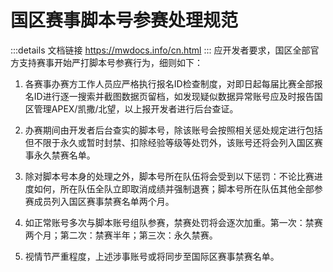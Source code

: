 # 国区赛事脚本号参赛处理规范
:::details 文档链接
https://mwdocs.info/cn.html
:::
应开发者要求，国区全部官方支持赛事开始严打脚本号参赛行为，细则如下：

1. 各赛事办赛方工作人员应严格执行报名ID检查制度，对即日起每届比赛全部报名ID进行逐一搜索并截图数据页留档，如发现疑似数据异常账号应及时报告国区管理APEX/凯撒/北望，以上报开发者进行后台查证。

2. 办赛期间由开发者后台查实的脚本号，除该账号会按照相关惩处规定进行包括但不限于永久或暂时封禁、扣除经验等级等处罚外，该账号还将会列入国区赛事永久禁赛名单。

3. 除对脚本号本身的处理之外，脚本号所在队伍将会受到以下惩罚：不论比赛进度如何，所在队伍全队立即取消成绩并强制退赛；脚本号所在队伍其他全部参赛成员列入国区赛事禁赛名单两个月。

4. 如正常账号多次与脚本账号组队参赛，禁赛处罚将会逐次加重。第一次：禁赛两个月；第二次：禁赛半年；第三次：永久禁赛。

5. 视情节严重程度，上述涉事账号或将同步至国际区赛事禁赛名单。
